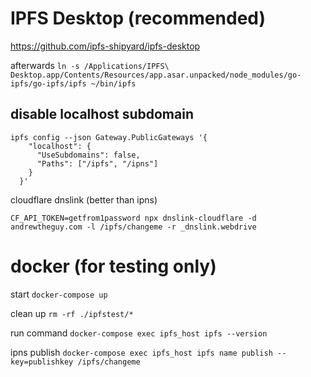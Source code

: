 

# IPFS Desktop (recommended)
https://github.com/ipfs-shipyard/ipfs-desktop

afterwards `ln -s /Applications/IPFS\ Desktop.app/Contents/Resources/app.asar.unpacked/node_modules/go-ipfs/go-ipfs/ipfs ~/bin/ipfs`

## disable localhost subdomain
```
ipfs config --json Gateway.PublicGateways '{
    "localhost": {
      "UseSubdomains": false,
      "Paths": ["/ipfs", "/ipns"]
    }
  }'
```

cloudflare dnslink (better than ipns)
```
CF_API_TOKEN=getfrom1password npx dnslink-cloudflare -d andrewtheguy.com -l /ipfs/changeme -r _dnslink.webdrive
```

# docker (for testing only)
start
`docker-compose up`

clean up
`rm -rf ./ipfstest/*`

run command
`docker-compose exec ipfs_host ipfs --version`

ipns publish 
`docker-compose exec ipfs_host ipfs name publish --key=publishkey /ipfs/changeme`
